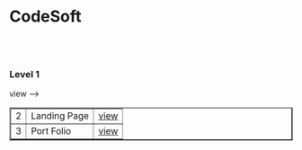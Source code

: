 # CodeSoft

<br><br>
<h3>Level 1</h3>
<table border="2>
<!--   <tr>
    <th>S. No</th>
    <th>Tasks</th>
    <th>Links</th>
  </tr>
  <tr>
    <td>1</td>
    <td>Calculator</td>
    <td><a href="#">view</a></td>
  </tr> -->
  <tr>
    <td>2</td>
    <td>Landing Page</td>
    <td><a href="#">view</a></td>
  </tr>
  <tr>
    <td>3</td>
    <td>Port Folio</td>
    <td><a href="#">view</a></td>
  </tr>
</table>
